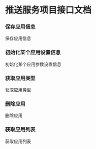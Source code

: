 # 推送服务项目接口文档

### 保存应用信息
保存应用信息
<api mapping="/application/saveApplication" method="get"></api>



### 初始化某个应用设置信息
初始化某个应用参数设置信息 
<api mapping="/application/saveApplicationSetting" method="get"></api>



### 获取应用类型
获取应用类型 
<api mapping="/application/getApplicationTypeList" method="get"></api>



### 删除应用
删除应用 
<api mapping="/application/deleteApplication" method="get"></api>



### 获取应用列表
获取应用列表 
<api mapping="/application/findList" method="get"></api>